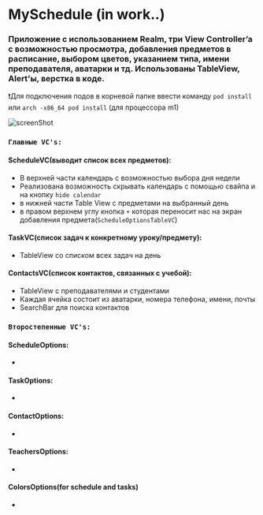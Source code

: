 # MySchedule (in work..)
<!-- ## schedule for school or university -->


### Приложение с использованием Realm, три View Controller’a c возможностью просмотра, добавления предметов в расписание, выбором цветов, указанием типа, имени преподавателя, аватарки и тд. Использованы TableView, Alert’ы, верстка в коде.

❗️Для подключения подов в корневой папке ввести команду ``pod install`` или ``arch -x86_64 pod install`` (для процессора m1)

![screenShot](https://i.ibb.co/HYgs5zC/ezgif-com-gif-maker-1.gif)

### ``Главные VC's:``
#### ScheduleVC(выводит список всех предметов):
- В верхней части календарь с возможностью выбора дня недели
- Реализована возможность скрывать календарь с помощью свайпа и на кнопку ``hide calendar``
- в нижней части Table View с предметами на выбранный день
- в правом верхнем углу кнопка ``+`` которая переносит нас на экран добавления предмета(``SсheduleOptionsTableVC``)

#### TaskVC(cписок задач к конкретному уроку/предмету):
- TableView со списком всех задач на день

#### ContactsVC(список контактов, связанных с учебой):
- TableView с преподавателями и студентами
- Каждая ячейка состоит из аватарки, номера телефона, имени, почты
- SearchBar для поиска контактов

### ``Второстепенные VC's:`` 
#### ScheduleOptions:
-
#### TaskOptions:
-
#### ContactOptions:
-
#### TeachersOptions:
-
#### ColorsOptions(for schedule and tasks)
-
